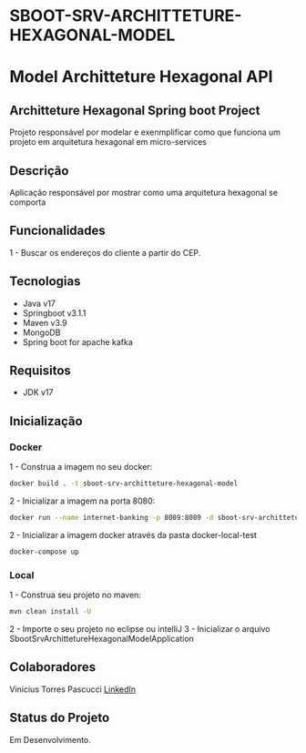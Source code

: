 <h1>SBOOT-SRV-ARCHITTETURE-HEXAGONAL-MODEL</h1>

# Model Architteture Hexagonal API

## Architteture Hexagonal Spring boot Project
Projeto responsável por modelar e exenmplificar como que funciona um projeto em arquitetura hexagonal em micro-services

## Descrição
Aplicação responsável por mostrar como uma arquitetura hexagonal se comporta

## Funcionalidades
1 - Buscar os endereços do cliente a partir do CEP.

## Tecnologias
- Java v17
- Springboot v3.1.1
- Maven v3.9
- MongoDB
- Spring boot for apache kafka

## Requisitos
- JDK v17
## Inicialização
### Docker
1 - Construa a imagem no seu docker:
```bash
docker build . -t sboot-srv-architteture-hexagonal-model
```
2 - Inicializar a imagem na porta 8080:
```bash
docker run --name internet-banking -p 8089:8089 -d sboot-srv-architteture-hexagonal-model
```
2 - Inicializar a imagem docker através da pasta docker-local-test
```bash
docker-compose up
```
### Local
1 - Construa seu projeto no maven:
```bash
mvn clean install -U
```
2 - Importe o seu projeto no eclipse ou intelliJ
3 - Inicializar o arquivo SbootSrvArchittetureHexagonalModelApplication

## Colaboradores
Vinicius Torres Pascucci <a href="https://github.com/viniciuspascucci1993" target="_blank">LinkedIn</a>

## Status do Projeto
Em Desenvolvimento.